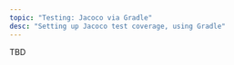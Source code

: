 ```yaml
---
topic: "Testing: Jacoco via Gradle"
desc: "Setting up Jacoco test coverage, using Gradle"
---
```


TBD
